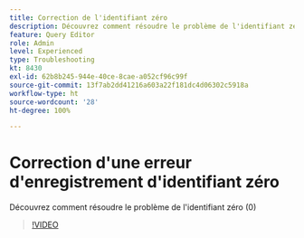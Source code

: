 ```yaml
---
title: Correction de l'identifiant zéro
description: Découvrez comment résoudre le problème de l'identifiant zéro à l'aide de la requête d'insertion
feature: Query Editor
role: Admin
level: Experienced
type: Troubleshooting
kt: 8430
exl-id: 62b8b245-944e-40ce-8cae-a052cf96c99f
source-git-commit: 13f7ab2dd41216a603a22f181dc4d06302c5918a
workflow-type: ht
source-wordcount: '28'
ht-degree: 100%

---
```


# Correction d&#39;une erreur d&#39;enregistrement d&#39;identifiant zéro

Découvrez comment résoudre le problème de l&#39;identifiant zéro (0)

>[!VIDEO](https://video.tv.adobe.com/v/335987?quality=12&learn=on)
